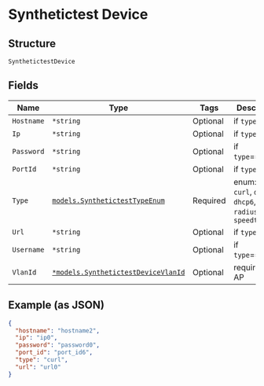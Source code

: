 
# Synthetictest Device

## Structure

`SynthetictestDevice`

## Fields

| Name | Type | Tags | Description |
|  --- | --- | --- | --- |
| `Hostname` | `*string` | Optional | if `type`==`dns` |
| `Ip` | `*string` | Optional | if `type`==`arp` |
| `Password` | `*string` | Optional | if `type`==`radius` |
| `PortId` | `*string` | Optional | if `type`==`ssr` |
| `Type` | [`models.SynthetictestTypeEnum`](../../doc/models/synthetictest-type-enum.md) | Required | enum: `arp`, `curl`, `dhcp`, `dhcp6`, `dns`, `radius`, `speedtest` |
| `Url` | `*string` | Optional | if `type`==`curl` |
| `Username` | `*string` | Optional | if `type`==`radius` |
| `VlanId` | [`*models.SynthetictestDeviceVlanId`](../../doc/models/containers/synthetictest-device-vlan-id.md) | Optional | required for AP |

## Example (as JSON)

```json
{
  "hostname": "hostname2",
  "ip": "ip0",
  "password": "password0",
  "port_id": "port_id6",
  "type": "curl",
  "url": "url0"
}
```

